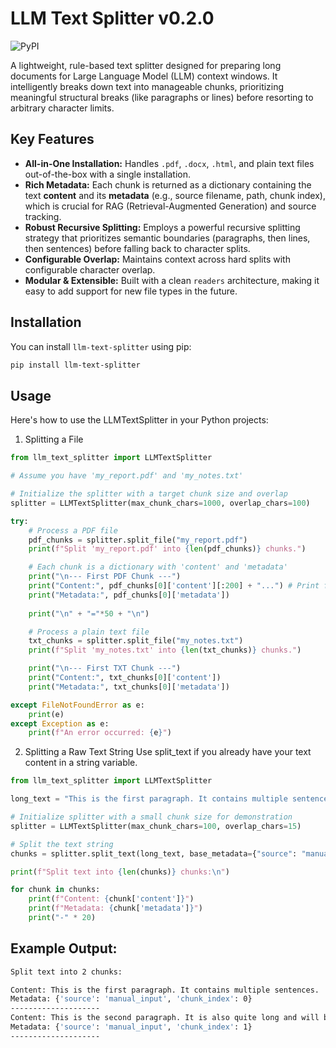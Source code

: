 # **LLM Text Splitter v0.2.0**
![PyPI](https://img.shields.io/pypi/v/llm-text-splitter)

A lightweight, rule-based text splitter designed for preparing long documents for Large Language Model (LLM) context windows. It intelligently breaks down text into manageable chunks, prioritizing meaningful structural breaks (like paragraphs or lines) before resorting to arbitrary character limits.

## Key Features

* **All-in-One Installation:** Handles `.pdf`, `.docx`, `.html`, and plain text files out-of-the-box with a single installation.
* **Rich Metadata:** Each chunk is returned as a dictionary containing the text **content** and its **metadata** (e.g., source filename, path, chunk index), which is crucial for RAG (Retrieval-Augmented Generation) and source tracking.
* **Robust Recursive Splitting:** Employs a powerful recursive splitting strategy that prioritizes semantic boundaries (paragraphs, then lines, then sentences) before falling back to character splits.
* **Configurable Overlap:** Maintains context across hard splits with configurable character overlap.
* **Modular & Extensible:** Built with a clean `readers` architecture, making it easy to add support for new file types in the future.

## Installation

You can install `llm-text-splitter` using pip:

```bash
pip install llm-text-splitter
```

## Usage
Here's how to use the LLMTextSplitter in your Python projects:

1. Splitting a File

```python
from llm_text_splitter import LLMTextSplitter

# Assume you have 'my_report.pdf' and 'my_notes.txt'

# Initialize the splitter with a target chunk size and overlap
splitter = LLMTextSplitter(max_chunk_chars=1000, overlap_chars=100)

try:
    # Process a PDF file
    pdf_chunks = splitter.split_file("my_report.pdf")
    print(f"Split 'my_report.pdf' into {len(pdf_chunks)} chunks.")

    # Each chunk is a dictionary with 'content' and 'metadata'
    print("\n--- First PDF Chunk ---")
    print("Content:", pdf_chunks[0]['content'][:200] + "...") # Print first 200 chars
    print("Metadata:", pdf_chunks[0]['metadata'])
    
    print("\n" + "="*50 + "\n")

    # Process a plain text file
    txt_chunks = splitter.split_file("my_notes.txt")
    print(f"Split 'my_notes.txt' into {len(txt_chunks)} chunks.")

    print("\n--- First TXT Chunk ---")
    print("Content:", txt_chunks[0]['content'])
    print("Metadata:", txt_chunks[0]['metadata'])

except FileNotFoundError as e:
    print(e)
except Exception as e:
    print(f"An error occurred: {e}")
```
2. Splitting a Raw Text String
Use split_text if you already have your text content in a string variable.

```python
from llm_text_splitter import LLMTextSplitter

long_text = "This is the first paragraph. It contains multiple sentences.\n\nThis is the second paragraph. It is also quite long and will be chunked according to the recursive splitting rules to maintain semantic meaning where possible."

# Initialize splitter with a small chunk size for demonstration
splitter = LLMTextSplitter(max_chunk_chars=100, overlap_chars=15)

# Split the text string
chunks = splitter.split_text(long_text, base_metadata={"source": "manual_input"})

print(f"Split text into {len(chunks)} chunks:\n")

for chunk in chunks:
    print(f"Content: {chunk['content']}")
    print(f"Metadata: {chunk['metadata']}")
    print("-" * 20)
```
## Example Output:
```bash
Split text into 2 chunks:

Content: This is the first paragraph. It contains multiple sentences.
Metadata: {'source': 'manual_input', 'chunk_index': 0}
--------------------
Content: This is the second paragraph. It is also quite long and will be chunked according to the recursive splitting rules to maintain semantic meaning where possible.
Metadata: {'source': 'manual_input', 'chunk_index': 1}
--------------------
```
